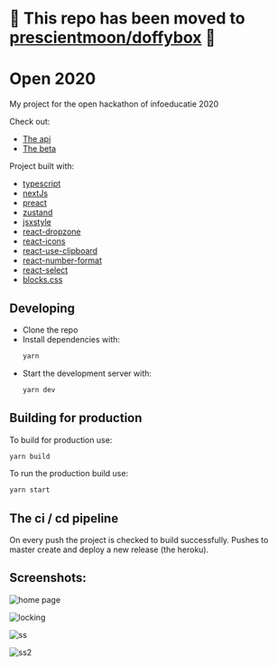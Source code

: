 # 🚧 This repo has been moved to [prescientmoon/doffybox](https://github.com/prescientmoon/doffybox) 🚧
# Open 2020

My project for the open hackathon of infoeducatie 2020

Check out:

-   [The api](https://github.com/BlueGhostGH/open20api)
-   [The beta](https://doffybox.herokuapp.com/)

Project built with:

-   [typescript](https://www.typescriptlang.org/)
-   [nextJs](https://nextjs.org/)
-   [preact](https://preactjs.com/)
-   [zustand](https://github.com/react-spring/zustand)
-   [jsxstyle](https://github.com/jsxstyle/jsxstyle)
-   [react-dropzone](https://react-dropzone.js.org/)
-   [react-icons](https://react-icons.github.io/react-icons/)
-   [react-use-clipboard](https://github.com/danoc/react-use-clipboard)
-   [react-number-format](https://www.npmjs.com/package/react-number-format)
-   [react-select](https://www.npmjs.com/package/react-switch)
-   [blocks.css](https://thesephist.github.io/blocks.css/)

## Developing

-   Clone the repo
-   Install dependencies with:
    ```sh
    yarn
    ```
-   Start the development server with:
    ```sh
    yarn dev
    ```

## Building for production

To build for production use:

```sh
yarn build
```

To run the production build use:

```sh
yarn start
```

## The ci / cd pipeline

On every push the project is checked to build successfully. Pushes to master create and deploy a new release (the heroku).

## Screenshots:

![home page](https://cdn.discordapp.com/attachments/672889285438865453/738711948253986837/unknown.png)

![locking](https://cdn.discordapp.com/attachments/672889285438865453/738712174784020510/unknown.png)

![ss](https://cdn.discordapp.com/attachments/672889285438865453/738712444742139984/unknown.png)

![ss2](https://media.discordapp.net/attachments/672889285438865453/738712487062536234/unknown.png?width=1418&height=683)
